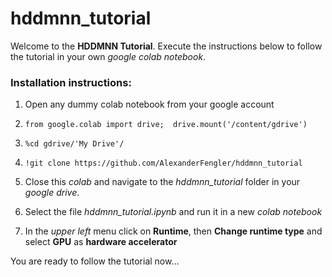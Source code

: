 # hddmnn_tutorial

Welcome to the **HDDMNN Tutorial**. Execute the instructions below to follow the tutorial in your own *google colab notebook*.

### Installation instructions:

1. Open any dummy colab notebook from your google account

2. `from google.colab import drive; 
drive.mount('/content/gdrive')`

3. `%cd gdrive/'My Drive'/`

4. `!git clone https://github.com/AlexanderFengler/hddmnn_tutorial`

5. Close this *colab* and navigate to the *hddmnn_tutorial* folder in your *google drive*.

6. Select the file *hddmnn_tutorial.ipynb* and run it in a new *colab notebook*

7. In the *upper left* menu click on **Runtime**, then **Change runtime type** and select **GPU** as **hardware accelerator**

You are ready to follow the tutorial now... 
